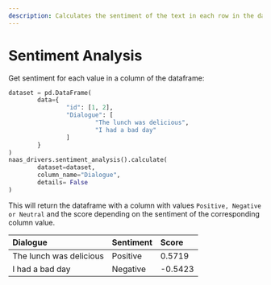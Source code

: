 ```yaml
---
description: Calculates the sentiment of the text in each row in the dataframe
---
```


# Sentiment Analysis

Get sentiment for each value in a column of the dataframe:

```python
dataset = pd.DataFrame(
        data={
                "id": [1, 2],
                "Dialogue": [
                        "The lunch was delicious",
                        "I had a bad day"
                ]
        }
)
naas_drivers.sentiment_analysis().calculate(
        dataset=dataset,
        column_name="Dialogue",
        details= False
)
```

This will return the dataframe with a column with values `Positive, Negative or Neutral` and the score depending on the sentiment of the corresponding column value.

| Dialogue | Sentiment | Score |
| :--- | :--- | :--- |
| The lunch was delicious | Positive | 0.5719 |
| I had a bad day | Negative | -0.5423 |

